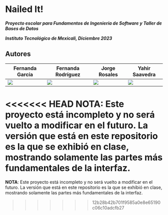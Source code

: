 # Nailed It!
***Proyecto escolar para Fundamentos de Ingeniería de Software y Taller de Bases de Datos***

***Instituto Tecnológico de Mexicali, Diciembre 2023***

## Autores
| Fernanda García | Fernanda Rodríguez | Jorge Rosales | Yahir Saavedra |
| ------------- | ------------- | ------------- | ------------- |
| ![](https://files.catbox.moe/gmgc3o.webp)  | ![](https://files.catbox.moe/m0bx5a.webp) | ![](https://files.catbox.moe/c0gfby.webp)  | ![](https://files.catbox.moe/gyj36x.webp)  |

<<<<<<< HEAD
**NOTA**: Este proyecto está incompleto y no será vuelto a modificar en el futuro. La versión que está en este repositorio es la que se exhibió en clase, mostrando solamente las partes más fundamentales de la interfaz.
=======
**NOTA**: Este proyecto está incompleto y no será vuelto a modificar en el futuro. La versión que está en este repositorio es la que se exhibió en clase, mostrando solamente las partes más fundamentales de la interfaz.
>>>>>>> 12b28b42b701f9585a0e8e65190c06c10adcfb27
